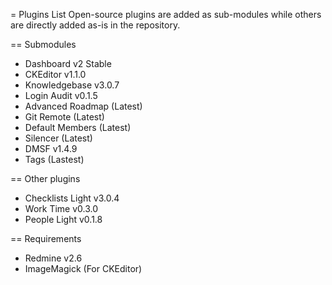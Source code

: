 = Plugins List
Open-source plugins are added as sub-modules while
others are directly added as-is in the repository.

== Submodules

- Dashboard v2 Stable
- CKEditor v1.1.0
- Knowledgebase v3.0.7
- Login Audit v0.1.5
- Advanced Roadmap (Latest)
- Git Remote (Latest)
- Default Members (Latest)
- Silencer (Latest)
- DMSF v1.4.9
- Tags (Lastest)

== Other plugins

- Checklists Light v3.0.4
- Work Time v0.3.0
- People Light v0.1.8

== Requirements

- Redmine v2.6
- ImageMagick (For CKEditor)
